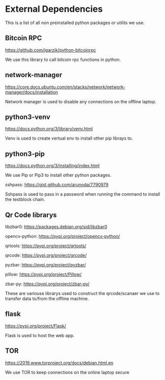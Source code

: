 # External Dependencies 
This is a list of all non preinstalled python packages or utilits we use.

## Bitcoin RPC
https://github.com/jgarzik/python-bitcoinrpc

We use this library to call bitcoin rpc functions in python.

## network-manager
https://core.docs.ubuntu.com/en/stacks/network/network-manager/docs/installation

Network manager is used to disable any connections on the offline laptop.

## python3-venv
https://docs.python.org/3/library/venv.html

Venv is used to create vertual env to install other pip librays to.

## python3-pip
https://docs.python.org/3/installing/index.html

We use Pip or Pip3 to install other python packages.

sshpass: https://gist.github.com/arunoda/7790979

Sshpass is used to pass in a password when running the command to install the testblock chain.

## Qr Code librarys
libzbar0: https://packages.debian.org/sid/libzbar0

opencv-python: https://pypi.org/project/opencv-python/

qrtools: https://pypi.org/project/qrtools/

qrcode: https://pypi.org/project/qrcode/

pyzbar: https://pypi.org/project/pyzbar/

pillow: https://pypi.org/project/Pillow/

zbar-py: https://pypi.org/project/zbar-py/

These are variouse librarys used to construct the qrcode/scanaer we use to transfer data to/from the offline machine.

## flask
https://pypi.org/project/Flask/

Flask is used to host the web app.

## TOR
https://2019.www.torproject.org/docs/debian.html.en

We use TOR to keep connections on the online laptop secure
